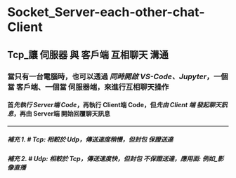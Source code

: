 # Socket_Server-each-other-chat-Client

## Tcp_讓 伺服器 與 客戶端 互相聊天 溝通

### 當只有一台電腦時，也可以透過 _同時開啟 VS-Code、Jupyter_，一個當 客戶端、一個當 伺服器端，來進行互相聊天操作

#### 首*先執行 Server端 Code*，再執行 Client端 Code，但*先由 Client 端 發起聊天訊息*，再由 Server端 開始回覆聊天訊息

-----------------------------------------------------------------

##### 補充 1. # Tcp: 相較於 Udp，傳送速度稍慢，但封包 保證送達
##### 補充 2. # Udp: 相較於 Tcp，傳送速度快，但封包 不保證送達，應用面: 例如_影像直播

